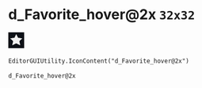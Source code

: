 # d_Favorite_hover@2x `32x32`
<img src="/img/d_Favorite_hover@2x.png" width=32 height=32>

``` CSharp
EditorGUIUtility.IconContent("d_Favorite_hover@2x")
```
```
d_Favorite_hover@2x
```

